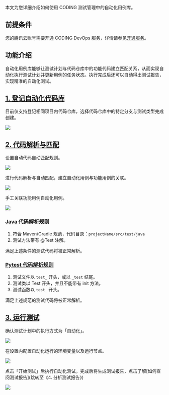 本文为您详细介绍如何使用 CODING 测试管理中的自动化用例库。

## 前提条件

您的腾讯云账号需要开通 CODING DevOps 服务，详情请参见[开通服务](https://cloud.tencent.com/document/product/1115/37268)。

## 功能介绍

自动化用例库能够让测试计划与代码仓库中的功能代码建立匹配关系，从而实现自动化执行测试计划并更新用例的任务状态。执行完成后还可以自动得出测试报告，实现精准的自动化测试。

## [1. 登记自动化代码库](#1)

目前仅支持登记相同项目内代码仓库，选择代码仓库中的特定分支与测试类型完成创建。

![](https://help-assets.codehub.cn/enterprise/20210616113528.png)

## [2. 代码解析与匹配](#2)

设置自动代码自动匹配规则。

![](https://help-assets.codehub.cn/enterprise/20210517170719.png)

进行代码解析与自动匹配，建立自动化用例与功能用例的关联。

![](https://help-assets.codehub.cn/enterprise/20210507174603.png)

手工关联功能用例自动化用例。

![](https://help-assets.codehub.cn/enterprise/20210507175735.png)

### [Java 代码解析规则](#java)
 
1.  符合 Maven/Gradle 规范，代码目录：`projectName/src/test/java`
2.  测试方法带有 @Test 注解。

满足上述条件的测试代码将被正常解析。

### [Pytest 代码解析规则](#pytest)

1.  测试文件以 `test_` 开头，或以 `_test` 结尾。
2.  测试类以 Test 开头，并且不能带有 init 方法。 <br/>
3.  测试函数以 `test_` 开头。
    
满足上述规范的测试代码将被正常解析。

## [3. 运行测试](#3)

确认测试计划中的执行方式为「自动化」。

![](https://help-assets.codehub.cn/enterprise/20210507180006.png)

在设置内配置自动化运行的环境变量以及运行节点。

![](https://help-assets.codehub.cn/enterprise/20210517172328.gif)

点击「开始测试」后执行自动化测试。完成后将生成测试报告，点击了解[如何查阅测试报告](跳转至《4. 分析测试报告》)

![](https://help-assets.codehub.cn/enterprise/20210510093452.png)